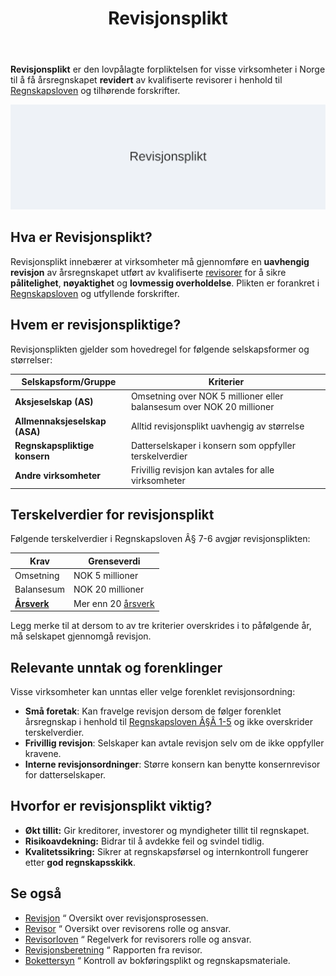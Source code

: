 ﻿---
title: "Revisjonsplikt"
meta_title: "Revisjonsplikt"
meta_description: '**Revisjonsplikt** er den lovpålagte forpliktelsen for visse virksomheter i Norge til å få årsregnskapet **revidert** av kvalifiserte revisorer i henhold ti...'
slug: revisjonsplikt
type: blog
layout: pages/single
---

**Revisjonsplikt** er den lovpålagte forpliktelsen for visse virksomheter i Norge til å få årsregnskapet **revidert** av kvalifiserte revisorer i henhold til [Regnskapsloven](/blogs/regnskap/hva-er-regnskapsloven "Hva er Regnskapsloven? En Komplett Guide til Norske Regnskapslover og Forskrifter") og tilhørende forskrifter.

![Illustrasjon som viser konseptet revisjonsplikt](revisjonsplikt-image.svg)

## Hva er Revisjonsplikt?

Revisjonsplikt innebærer at virksomheter må gjennomføre en **uavhengig revisjon** av årsregnskapet utført av kvalifiserte [revisorer](/blogs/regnskap/revisor "Revisor") for å sikre **pålitelighet**, **nøyaktighet** og **lovmessig overholdelse**. Plikten er forankret i [Regnskapsloven](/blogs/regnskap/hva-er-regnskapsloven "Hva er Regnskapsloven?") og utfyllende forskrifter.

## Hvem er revisjonspliktige?

Revisjonsplikten gjelder som hovedregel for følgende selskapsformer og størrelser:

| **Selskapsform/Gruppe**            | **Kriterier**                                                       |
|------------------------------------|----------------------------------------------------------------------|
| **Aksjeselskap (AS)**             | Omsetning over NOK 5 millioner eller balansesum over NOK 20 millioner |
| **Allmennaksjeselskap (ASA)**      | Alltid revisjonsplikt uavhengig av størrelse                         |
| **Regnskapspliktige konsern**      | Datterselskaper i konsern som oppfyller terskelverdier                |
| **Andre virksomheter**             | Frivillig revisjon kan avtales for alle virksomheter                  |

## Terskelverdier for revisjonsplikt

Følgende terskelverdier i Regnskapsloven Â§ 7-6 avgjør revisjonsplikten:

| **Krav**                | **Grenseverdi**                           |
|-------------------------|--------------------------------------------|
| Omsetning               | NOK 5 millioner                            |
| Balansesum              | NOK 20 millioner                           |
| **[Årsverk](/blogs/regnskap/arsverk "Årsverk")** | Mer enn 20 [årsverk](/blogs/regnskap/arsverk "Årsverk") |

Legg merke til at dersom to av tre kriterier overskrides i to påfølgende år, må selskapet gjennomgå revisjon.

## Relevante unntak og forenklinger

Visse virksomheter kan unntas eller velge forenklet revisjonsordning:

* **Små foretak**: Kan fravelge revisjon dersom de følger forenklet årsregnskap i henhold til [Regnskapsloven Â§Â 1-5](/blogs/regnskap/hva-er-regnskapsloven "Hva er Regnskapsloven?") og ikke overskrider terskelverdier.
* **Frivillig revisjon**: Selskaper kan avtale revisjon selv om de ikke oppfyller kravene.
* **Interne revisjonsordninger**: Større konsern kan benytte konsernrevisor for datterselskaper.

## Hvorfor er revisjonsplikt viktig?

* **Økt tillit:** Gir kreditorer, investorer og myndigheter tillit til regnskapet.
* **Risikoavdekning:** Bidrar til å avdekke feil og svindel tidlig.
* **Kvalitetssikring:** Sikrer at regnskapsførsel og internkontroll fungerer etter **god regnskapsskikk**.

## Se også

* [Revisjon](/blogs/regnskap/revisjon "Revisjon") “ Oversikt over revisjonsprosessen.
* [Revisor](/blogs/regnskap/revisor "Revisor") “ Oversikt over revisorens rolle og ansvar.
* [Revisorloven](/blogs/regnskap/hva-er-revisorloven "Hva er Revisorloven?") “ Regelverk for revisorers rolle og ansvar.
* [Revisjonsberetning](/blogs/regnskap/hva-er-revisjonsberetning "Hva er Revisjonsberetning?") “ Rapporten fra revisor.
* [Bokettersyn](/blogs/regnskap/bokettersyn "Hva er Bokettersyn?") “ Kontroll av bokføringsplikt og regnskapsmateriale.









